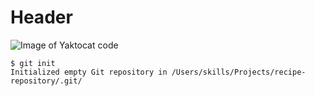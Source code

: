 # Header
![Image of Yaktocat](https://octodex.github.com/images/yaktocat.png)
code 
```
$ git init
Initialized empty Git repository in /Users/skills/Projects/recipe-repository/.git/
```
